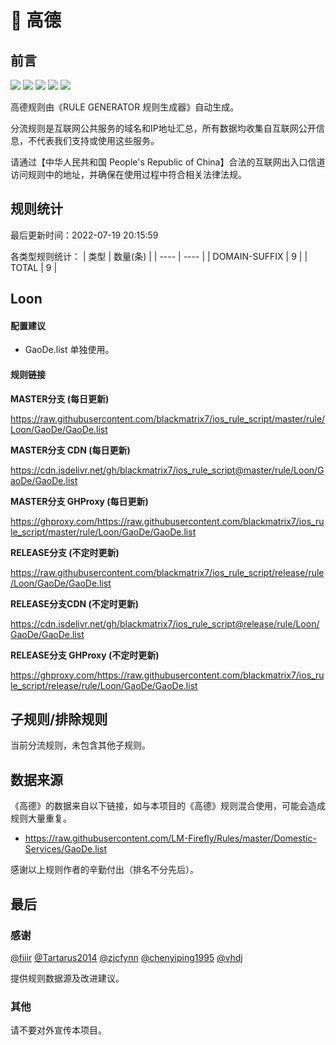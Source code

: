 # 🧸 高德

## 前言

![](https://shields.io/badge/-移除重复规则-ff69b4) ![](https://shields.io/badge/-DOMAIN与DOMAIN--SUFFIX合并-green) ![](https://shields.io/badge/-DOMAIN--SUFFIX间合并-critical) ![](https://shields.io/badge/-DOMAIN--SUFFIX与DOMAIN--KEYWORD合并-blue) ![](https://shields.io/badge/-IP--CIDR(6)合并-blueviolet) 

高德规则由《RULE GENERATOR 规则生成器》自动生成。

分流规则是互联网公共服务的域名和IP地址汇总，所有数据均收集自互联网公开信息，不代表我们支持或使用这些服务。

请通过【中华人民共和国 People's Republic of China】合法的互联网出入口信道访问规则中的地址，并确保在使用过程中符合相关法律法规。

## 规则统计

最后更新时间：2022-07-19 20:15:59

各类型规则统计：
| 类型 | 数量(条)  | 
| ---- | ----  |
| DOMAIN-SUFFIX | 9  | 
| TOTAL | 9  | 


## Loon 

#### 配置建议
- GaoDe.list 单独使用。

#### 规则链接
**MASTER分支 (每日更新)**

https://raw.githubusercontent.com/blackmatrix7/ios_rule_script/master/rule/Loon/GaoDe/GaoDe.list

**MASTER分支 CDN (每日更新)**

https://cdn.jsdelivr.net/gh/blackmatrix7/ios_rule_script@master/rule/Loon/GaoDe/GaoDe.list

**MASTER分支 GHProxy (每日更新)**

https://ghproxy.com/https://raw.githubusercontent.com/blackmatrix7/ios_rule_script/master/rule/Loon/GaoDe/GaoDe.list

**RELEASE分支 (不定时更新)**

https://raw.githubusercontent.com/blackmatrix7/ios_rule_script/release/rule/Loon/GaoDe/GaoDe.list

**RELEASE分支CDN (不定时更新)**

https://cdn.jsdelivr.net/gh/blackmatrix7/ios_rule_script@release/rule/Loon/GaoDe/GaoDe.list

**RELEASE分支 GHProxy (不定时更新)**

https://ghproxy.com/https://raw.githubusercontent.com/blackmatrix7/ios_rule_script/release/rule/Loon/GaoDe/GaoDe.list

## 子规则/排除规则


当前分流规则，未包含其他子规则。

## 数据来源

《高德》的数据来自以下链接，如与本项目的《高德》规则混合使用，可能会造成规则大量重复。

- https://raw.githubusercontent.com/LM-Firefly/Rules/master/Domestic-Services/GaoDe.list


感谢以上规则作者的辛勤付出（排名不分先后）。

## 最后

### 感谢

[@fiiir](https://github.com/fiiir) [@Tartarus2014](https://github.com/Tartarus2014) [@zjcfynn](https://github.com/zjcfynn) [@chenyiping1995](https://github.com/chenyiping1995) [@vhdj](https://github.com/vhdj)

提供规则数据源及改进建议。

### 其他

请不要对外宣传本项目。